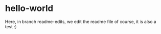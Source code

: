 # hello-world
Here, in branch readme-edits, we edit the readme file
of course, it is also a test :)
